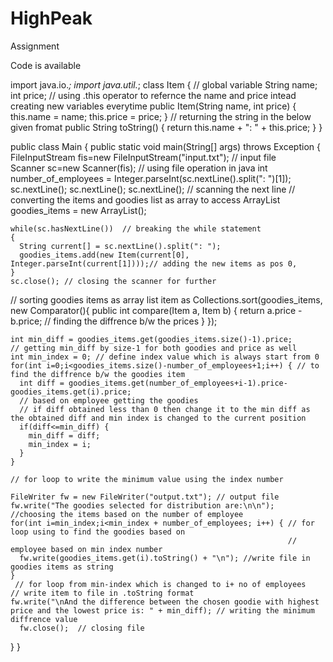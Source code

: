 # HighPeak
Assignment




Code is available















import java.io.*;
import java.util.*;
class Item {
  // global variable
  String name;
  int price;
// using .this operator to refernce the name and price intead creating new variables everytime
  public Item(String name, int price) {
    this.name = name;
    this.price = price;
  }
// returning the string in the below given fromat
  public String toString() { 
      return this.name + ": " + this.price;
  }
}

public class Main {
  public static void main(String[] args) throws Exception {
    FileInputStream fis=new FileInputStream("input.txt");  // input file      
    Scanner sc=new Scanner(fis); // using file operation in java
    int number_of_employees = Integer.parseInt(sc.nextLine().split(": ")[1]);
    sc.nextLine(); sc.nextLine(); sc.nextLine();
    // scanning the next line 
// converting the items and goodies list as array to access 
    ArrayList<Item> goodies_items = new ArrayList<Item>();

    while(sc.hasNextLine())  // breaking the while statement
    {
      String current[] = sc.nextLine().split(": ");
      goodies_items.add(new Item(current[0], Integer.parseInt(current[1])));// adding the new items as pos 0, 
    }
    sc.close(); // closing the scanner for further 
// sorting goodies items as array list item as 
    Collections.sort(goodies_items, new Comparator<Item>(){
      public int compare(Item a, Item b) { 
        return a.price - b.price; // finding the diffrence b/w the prices
      } 
    });

    int min_diff = goodies_items.get(goodies_items.size()-1).price; 
    // getting min_diff by size-1 for both goodies and price as well
    int min_index = 0; // define index value which is always start from 0
    for(int i=0;i<goodies_items.size()-number_of_employees+1;i++) { // to find the diffrence b/w the goodies item
      int diff = goodies_items.get(number_of_employees+i-1).price-goodies_items.get(i).price;
      // based on employee getting the goodies 
      // if diff obtained less than 0 then change it to the min diff as the obtained diff and min index is changed to the current position
      if(diff<=min_diff) {
        min_diff = diff;
        min_index = i;
      }
    }
    
    // for loop to write the minimum value using the index number 

    FileWriter fw = new FileWriter("output.txt"); // output file
    fw.write("The goodies selected for distribution are:\n\n");
    //choosing the items based on the number of employee
    for(int i=min_index;i<min_index + number_of_employees; i++) { // for loop using to find the goodies based on 
                                                                  // employee based on min index number 
      fw.write(goodies_items.get(i).toString() + "\n"); //write file in goodies items as string 
    }
     // for loop from min-index which is changed to i+ no of employees 
    // write item to file in .toString format
    fw.write("\nAnd the difference between the chosen goodie with highest price and the lowest price is: " + min_diff); // writing the minimum diffrence value
	  fw.close();  // closing file
  }
}
